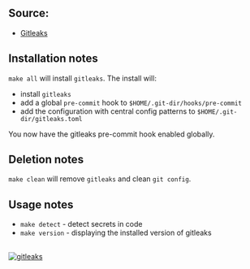 
## Source:
- [Gitleaks](https://github.com/gitleaks/gitleaks)


## Installation notes

`make all` will install `gitleaks`. The install will:

- install `gitleaks`
- add a global `pre-commit` hook to `$HOME/.git-dir/hooks/pre-commit`
- add the configuration with central config patterns to `$HOME/.git-dir/gitleaks.toml`

You now have the gitleaks pre-commit hook enabled globally.

## Deletion notes
`make clean` will remove `gitleaks` and clean `git config`.

## Usage notes
- `make detect` - detect secrets in code
- `make version` - displaying the installed version of gitleaks

## 

[![gitleaks](https://asciinema.org/a/593718.svg)](https://asciinema.org/a/593718)